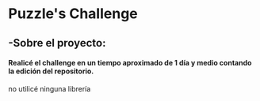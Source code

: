 # Puzzle's Challenge

## -Sobre el proyecto:
#### Realicé el challenge en un tiempo aproximado de 1 día y medio contando la edición del repositorio.
no utilicé ninguna librería
